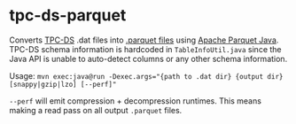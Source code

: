 # tpc-ds-parquet

Converts [TPC-DS](https://www.tpc.org/tpcds/) .dat files into [.parquet files](https://parquet.apache.org/) using [Apache Parquet Java](https://github.com/apache/parquet-java). TPC-DS schema information is hardcoded in `TableInfoUtil.java` since the Java API is unable to auto-detect columns or any other schema information.

Usage: `mvn exec:java@run -Dexec.args="{path to .dat dir} {output dir} [snappy|gzip|lzo] [--perf]"`

`--perf` will emit compression + decompression runtimes. This means making a read pass on all output `.parquet` files. 
